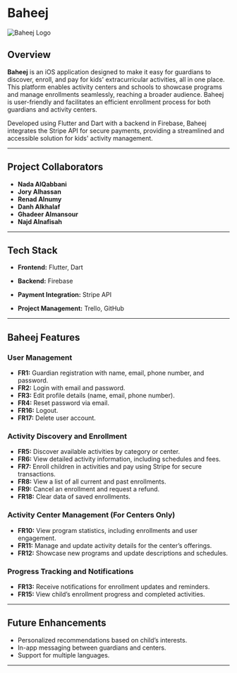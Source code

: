 # Baheej
![Baheej Logo](baheej/assets/logo.png)

## Overview
**Baheej** is an iOS application designed to make it easy for guardians to discover, enroll, and pay for kids' extracurricular activities, all in one place. This platform enables activity centers and schools to showcase programs and manage enrollments seamlessly, reaching a broader audience. Baheej is user-friendly and facilitates an efficient enrollment process for both guardians and activity centers.

Developed using Flutter and Dart with a backend in Firebase, Baheej integrates the Stripe API for secure payments, providing a streamlined and accessible solution for kids' activity management.

---

## Project Collaborators
- **Nada AlQabbani**
- **Jory Alhassan**
- **Renad Alnumy**
- **Danh Alkhalaf**
- **Ghadeer Almansour**
- **Najd Alnafisah**

---

## Tech Stack
- **Frontend:** Flutter, Dart
- **Backend:** Firebase
- **Payment Integration:** Stripe API
  
- **Project Management:** Trello, GitHub

---

## Baheej Features 

### User Management
- **FR1:** Guardian registration with name, email, phone number, and password.
- **FR2:** Login with email and password.
- **FR3:** Edit profile details (name, email, phone number).
- **FR4:** Reset password via email.
- **FR16:** Logout.
- **FR17:** Delete user account.

### Activity Discovery and Enrollment
- **FR5:** Discover available activities by category or center.
- **FR6:** View detailed activity information, including schedules and fees.
- **FR7:** Enroll children in activities and pay using Stripe for secure transactions.
- **FR8:** View a list of all current and past enrollments.
- **FR9:** Cancel an enrollment and request a refund.
- **FR18:** Clear data of saved enrollments.

### Activity Center Management (For Centers Only)
- **FR10:** View program statistics, including enrollments and user engagement.
- **FR11:** Manage and update activity details for the center’s offerings.
- **FR12:** Showcase new programs and update descriptions and schedules.

### Progress Tracking and Notifications
- **FR13:** Receive notifications for enrollment updates and reminders.
- **FR15:** View child’s enrollment progress and completed activities.

---

## Future Enhancements

- Personalized recommendations based on child’s interests.
- In-app messaging between guardians and centers.
- Support for multiple languages.

---
